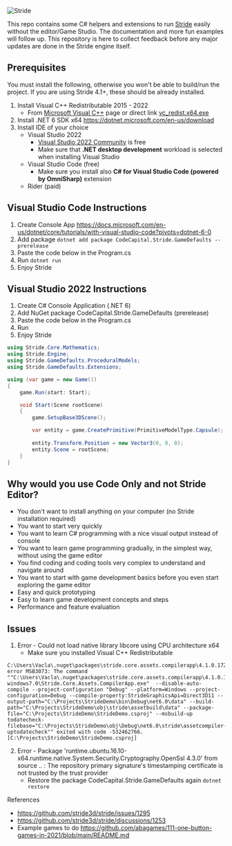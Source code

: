 ![Stride](https://media.githubusercontent.com/media/stride3d/stride/master/sources/data/images/Logo/stride-logo-readme.png)

This repo contains some C# helpers and extensions to run [Stride](https://github.com/stride3d/stride) easily without the editor/Game Studio. The documentation and more fun examples will follow up. This repository is here to collect feedback before any major updates are done in the Stride engine itself.

## Prerequisites

You must install the following, otherwise you won't be able to build/run the project. If you are using Stride 4.1+, these should be already installed.

1. Install Visual C++ Redistributable 2015 - 2022
   - From [Microsoft Visual C++](https://docs.microsoft.com/en-us/cpp/windows/latest-supported-vc-redist?view=msvc-170#visual-studio-2015-2017-2019-and-2022) page or direct link [vc_redist.x64.exe  ](https://aka.ms/vs/17/release/vc_redist.x64.exe)  
2. Install .NET 6 SDK x64 https://dotnet.microsoft.com/en-us/download
3. Install IDE of your choice
   - Visual Studio 2022
      - [Visual Studio 2022 Community](https://visualstudio.microsoft.com/vs/) is free
      - Make sure that **.NET desktop development** workload is selected when installing Visual Studio
   - Visual Studio Code (free)
      -  Make sure you install also **C# for Visual Studio Code (powered by OmniSharp)** extension
   - Rider (paid)

## Visual Studio Code Instructions

1. Create Console App https://docs.microsoft.com/en-us/dotnet/core/tutorials/with-visual-studio-code?pivots=dotnet-6-0
2. Add package ```dotnet add package CodeCapital.Stride.GameDefaults --prerelease```
3. Paste the code below in the Program.cs
4. Run ```dotnet run```
5. Enjoy Stride

## Visual Studio 2022 Instructions
 
1. Create C# Console Application (.NET 6)
2. Add NuGet package CodeCapital.Stride.GameDefaults (prerelease)
3. Paste the code below in the Program.cs
4. Run
5. Enjoy Stride

```c#
using Stride.Core.Mathematics;
using Stride.Engine;
using Stride.GameDefaults.ProceduralModels;
using Stride.GameDefaults.Extensions;

using (var game = new Game())
{
    game.Run(start: Start);

    void Start(Scene rootScene)
    {
        game.SetupBase3DScene();

        var entity = game.CreatePrimitive(PrimitiveModelType.Capsule);
        
        entity.Transform.Position = new Vector3(0, 8, 0);
        entity.Scene = rootScene;
    }
}
```
## Why would you use Code Only and not Stride Editor?
- You don't want to install anything on your computer (no Stride installation required)
- You want to start very quickly
- You want to learn C# programming with a nice visual output instead of console
- You want to learn game programming gradually, in the simplest way, without using the game editor
- You find coding and coding tools very complex to understand and navigate around
- You want to start with game development basics before you even start exploring the game editor
- Easy and quick prototyping
- Easy to learn game development concepts and steps
- Performance and feature evaluation

## Issues
1. Error - Could not load native library libcore using CPU architecture x64
   - Make sure you installed Visual C++ Redistributable
```
C:\Users\Vacla\.nuget\packages\stride.core.assets.compilerapp\4.1.0.1728\buildTransitive\Stride.Core.Assets.CompilerApp.targets(132,5): error MSB3073: The command ""C:\Users\Vacla\.nuget\packages\stride.core.assets.compilerapp\4.1.0.1728\buildTransitive\..\tools\net6.0-windows7.0\Stride.Core.Assets.CompilerApp.exe"  --disable-auto- 
compile --project-configuration "Debug" --platform=Windows --project-configuration=Debug --compile-property:StrideGraphicsApi=Direct3D11 --output-path="C:\Projects\StrideDemo\bin\Debug\net6.0\data" --build-path="C:\Projects\StrideDemo\obj\stride\assetbuild\data" --package-file="C:\Projects\StrideDemo\StrideDemo.csproj" --msbuild-up 
todatecheck-filebase="C:\Projects\StrideDemo\obj\Debug\net6.0\stride\assetcompiler-uptodatecheck"" exited with code -532462766. [C:\Projects\StrideDemo\StrideDemo.csproj]
```
2. Error - Package 'runtime.ubuntu.16.10-x64.runtime.native.System.Security.Cryptography.OpenSsl 4.3.0' from source .. : The repository primary signature's timestamping certificate is not trusted by the trust provider
   - Restore the package CodeCapital.Stride.GameDefaults again ```dotnet restore``` 


References
- https://github.com/stride3d/stride/issues/1295
- https://github.com/stride3d/stride/discussions/1253
- Example games to do https://github.com/abagames/111-one-button-games-in-2021/blob/main/README.md
